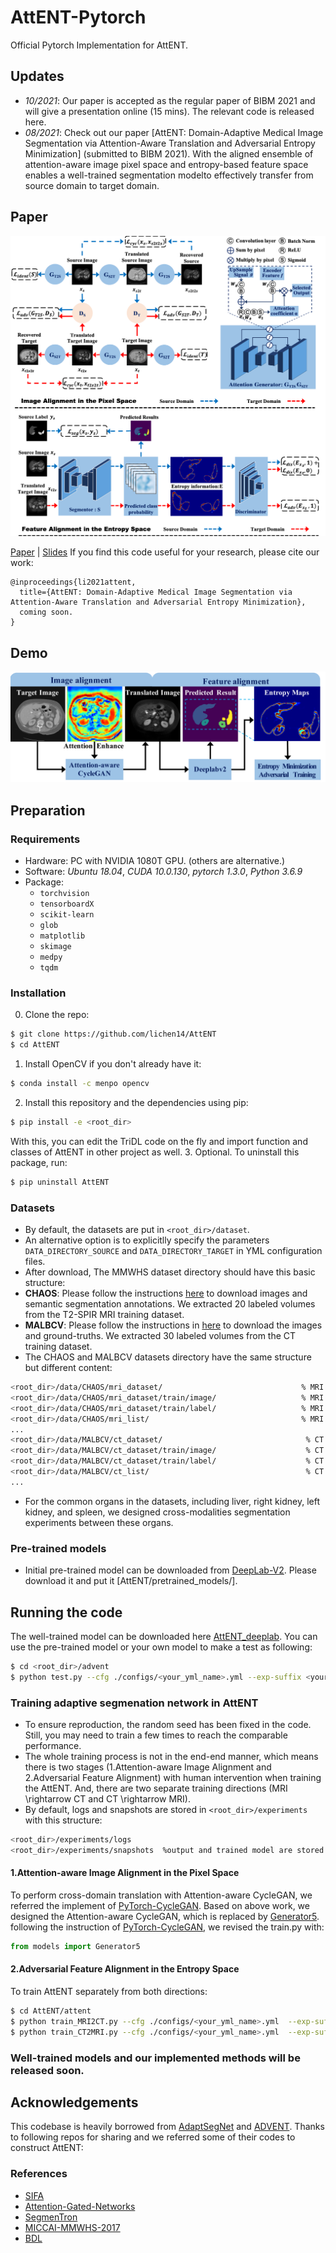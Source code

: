 # AttENT-Pytorch
Official Pytorch Implementation for AttENT.

## Updates
- *10/2021*: Our paper is accepted as the regular paper of BIBM 2021 and will give a presentation online (15 mins). The relevant code is released here.
- *08/2021*: Check out our paper [AttENT: Domain-Adaptive Medical Image Segmentation via Attention-Aware Translation and Adversarial Entropy Minimization] (submitted to BIBM 2021). With the aligned ensemble of attention-aware image pixel space and entropy-based feature space enables a well-trained segmentation modelto effectively transfer from source domain to target domain.

## Paper
![framework](https://github.com/lichen14/AttENT/blob/main/display/framework.png)

[Paper](https://arxiv.org) | [Slides](https://github.com/lichen14/AttENT/blob/main/display/BIBM_2021_Presentation-B221-AttENT.pdf)
If you find this code useful for your research, please cite our work:

```
@inproceedings{li2021attent,
  title={AttENT: Domain-Adaptive Medical Image Segmentation via Attention-Aware Translation and Adversarial Entropy Minimization},
  coming soon.
}
```
## Demo
![introduction](https://github.com/lichen14/AttENT/blob/main/display/introduction.png)

## Preparation
### Requirements

- Hardware: PC with NVIDIA 1080T GPU. (others are alternative.)
- Software: *Ubuntu 18.04*, *CUDA 10.0.130*, *pytorch 1.3.0*, *Python 3.6.9*
- Package:
  - `torchvision`
  - `tensorboardX`
  - `scikit-learn`
  - `glob`
  - `matplotlib`
  - `skimage`
  - `medpy`
  - `tqdm`
### Installation
0. Clone the repo:
```bash
$ git clone https://github.com/lichen14/AttENT
$ cd AttENT
```
1. Install OpenCV if you don't already have it:

```bash
$ conda install -c menpo opencv
```
2. Install this repository and the dependencies using pip:
```bash
$ pip install -e <root_dir>
```
With this, you can edit the TriDL code on the fly and import function 
and classes of AttENT in other project as well.
3. Optional. To uninstall this package, run:
```bash
$ pip uninstall AttENT
```

### Datasets
* By default, the datasets are put in ```<root_dir>/dataset```.
* An alternative option is to explicitlly specify the parameters ```DATA_DIRECTORY_SOURCE``` and ```DATA_DIRECTORY_TARGET``` in YML configuration files.
* After download, The MMWHS dataset directory should have this basic structure:
* **CHAOS**: Please follow the instructions [here](https://zenodo.org/record/3431873#.YSyWDC1JnfY/) to download images and semantic segmentation annotations.  We
extracted 20 labeled volumes from the T2-SPIR MRI training dataset.
* **MALBCV**: Please follow the instructions in [here](https://www.synapse.org/#!Synapse:syn3193805/) to download the images and ground-truths. We extracted 30 labeled volumes from the CT training dataset.
* The CHAOS and MALBCV datasets directory have the same structure but different content:
```bash
<root_dir>/data/CHAOS/mri_dataset/                               % MRI samples root
<root_dir>/data/CHAOS/mri_dataset/train/image/                   % MRI images
<root_dir>/data/CHAOS/mri_dataset/train/label/                   % MRI annotation
<root_dir>/data/CHAOS/mri_list/                                  % MRI samples list
...
<root_dir>/data/MALBCV/ct_dataset/                                % CT samples root
<root_dir>/data/MALBCV/ct_dataset/train/image/                    % CT images
<root_dir>/data/MALBCV/ct_dataset/train/label/                    % CT annotation
<root_dir>/data/MALBCV/ct_list/                                   % CT samples list
...
```
* For the common organs in the datasets, including liver, right kidney, left kidney, and spleen, we designed cross-modalities segmentation experiments between these organs.

### Pre-trained models
* Initial pre-trained model can be downloaded from [DeepLab-V2](https://drive.google.com/open?id=1TIrTmFKqEyf3pOKniv8-53m3v9SyBK0u). Please download it and put it [AttENT/pretrained_models/].
  
## Running the code
The well-trained model can be downloaded here [AttENT_deeplab](https://drive.google.com/open?id=1uNIydmPONNh29PeXqCb9MGRAnCWxAu99). You can use the pre-trained model or your own model to make a test as following:
```bash
$ cd <root_dir>/advent
$ python test.py --cfg ./configs/<your_yml_name>.yml --exp-suffix <your_define_suffix>
```
### Training adaptive segmenation network in AttENT
* To ensure reproduction, the random seed has been fixed in the code. Still, you may need to train a few times to reach the comparable performance.
* The whole training process is not in the end-end manner, which means there is two stages (1.Attention-aware Image Alignment and 2.Adversarial Feature Alignment) with human intervention when training the AttENT. And, there are two separate training directions (MRI \rightarrow CT and CT \rightarrow MRI).
* By default, logs and snapshots are stored in ```<root_dir>/experiments``` with this structure:
```bash
<root_dir>/experiments/logs
<root_dir>/experiments/snapshots  %output and trained model are stored in this file.
```

#### 1.Attention-aware Image Alignment in the Pixel Space
To perform cross-domain translation with Attention-aware CycleGAN, 
we referred the implement of [PyTorch-CycleGAN](https://github.com/aitorzip/PyTorch-CycleGAN). Based on above work, we designed the Attention-aware CycleGAN, which is replaced by [Generator5](https://github.com/lichen14/AttENT/blob/main/attent/models.py). following the instruction of [PyTorch-CycleGAN](https://github.com/aitorzip/PyTorch-CycleGAN/README.md), we revised the train.py with: 
```python
from models import Generator5
```

#### 2.Adversarial Feature Alignment in the Entropy Space
To train AttENT separately from both directions: 
```bash
$ cd AttENT/attent
$ python train_MRI2CT.py --cfg ./configs/<your_yml_name>.yml  --exp-suffix <your_define_suffix>  --tensorboard         % using tensorboard
$ python train_CT2MRI.py --cfg ./configs/<your_yml_name>.yml  --exp-suffix <your_define_suffix>  --tensorboard         % using tensorboard
```


### Well-trained models and our implemented methods will be released soon.

## Acknowledgements
This codebase is heavily borrowed from [AdaptSegNet](https://github.com/wasidennis/AdaptSegNet) and [ADVENT](https://github.com/valeoai/ADVENT).
Thanks to following repos for sharing and we referred some of their codes to construct AttENT:
### References
- [SIFA](https://github.com/cchen-cc/SIFA)
- [Attention-Gated-Networks](https://github.com/ozan-oktay/Attention-Gated-Networks)
- [SegmenTron](https://github.com/LikeLy-Journey/SegmenTron)
- [MICCAI-MMWHS-2017](http://www.sdspeople.fudan.edu.cn/zhuangxiahai/0/mmwhs/)
- [BDL](https://github.com/liyunsheng13/BDL)

